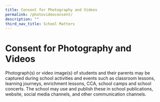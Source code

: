```yaml
---
title: Consent for Photography and Videos
permalink: /photovideoconsent/
description: ""
third_nav_title: School Matters
---
```



Consent for Photography and Videos
==================================

Photograph(s) or video image(s) of students and their parents may be captured during school activities and events such as classroom lessons, learning journeys, enrichment lessons, CCA, school camps and school concerts. The school may use and publish these in school publications, website, social media channels, and other communication channels.